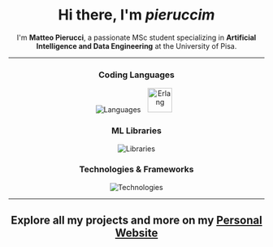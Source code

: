 <!--
**pieruccim/pieruccim** is a ✨ _special_ ✨ repository because its `README.md` (this file) appears on your GitHub profile.

Here are some ideas to get you started:

- 🔭 I’m currently working on ...
- 🌱 I’m currently learning ...
- 👯 I’m looking to collaborate on ...
- 🤔 I’m looking for help with ...
- 💬 Ask me about ...
- 📫 How to reach me: ...
- 😄 Pronouns: ...
- ⚡ Fun fact: ...
-->

<div align="center">
  
# **Hi there, I'm *pieruccim***

</div>

<div align="center">

I'm **Matteo Pierucci**, a passionate MSc student specializing in **Artificial Intelligence and Data Engineering** at the University of Pisa.

</div>
<hr>

<div align="center">

### Coding Languages

![Languages](https://skillicons.dev/icons?i=java,python,c,cpp,html,css,javascript,php)
<span style="margin: 0px 10px"><img height="48" src="https://github.com/JuliaLang/julia-logo-graphics/blob/master/images/julia-logo-color.png" alt="Erlang" title="Erlang"/></span>

### ML Libraries

![Libraries](https://skillicons.dev/icons?i=pytorch,tensorflow,opencv)

### Technologies & Frameworks

![Technologies](https://skillicons.dev/icons?i=linux,git,github,matlab,mysql,mongodb,laravel,androidstudio,docker)

<hr> 

<h2 align="center">

Explore all my projects and more on my [Personal Website](Link)

</h2>
